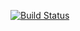 [![Build Status](https://travis-ci.org/nodje/ansible-wordpress.svg?branch=master)](https://travis-ci.org/nodje/ansible-wordpress)